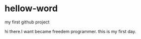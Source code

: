# hellow-word
my first github project

hi there.I want became freedem programmer.
this is my first day.
